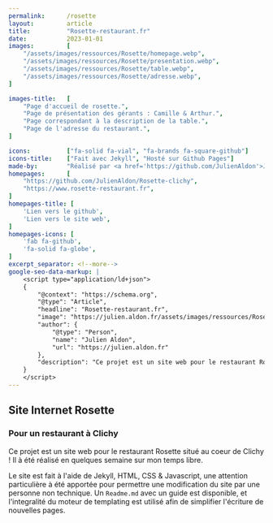 ```yaml
---
permalink:      /rosette
layout:         article
title:          "Rosette-restaurant.fr"
date:           2023-01-01
images:         [
    "/assets/images/ressources/Rosette/homepage.webp",
    "/assets/images/ressources/Rosette/presentation.webp",
    "/assets/images/ressources/Rosette/table.webp",
    "/assets/images/ressources/Rosette/adresse.webp",
]

images-title:   [
    "Page d'accueil de rosette.",
    "Page de présentation des gérants : Camille & Arthur.",
    "Page correspondant à la description de la table.",
    "Page de l'adresse du restaurant.",
]

icons:          ["fa-solid fa-vial", "fa-brands fa-square-github"]
icons-title:    ["Fait avec Jekyll", "Hosté sur Github Pages"]
made-by:        "Réalisé par <a href='https://github.com/JulienAldon'>Julien Aldon</a>"
homepages:      [
    "https://github.com/JulienAldon/Rosette-clichy",
    "https://www.rosette-restaurant.fr",
]
homepages-title: [
    'Lien vers le github',
    'Lien vers le site web',
]
homepages-icons: [
    'fab fa-github',
    'fa-solid fa-globe',
]
excerpt_separator: <!--more-->
google-seo-data-markup: |
    <script type="application/ld+json">
    {
        "@context": "https://schema.org",
        "@type": "Article",
        "headline": "Rosette-restaurant.fr",
        "image": "https://julien.aldon.fr/assets/images/ressources/Rosette/homepage.webp",
        "author": {
            "@type": "Person",
            "name": "Julien Aldon",
            "url": "https://julien.aldon.fr"
        },
        "description": "Ce projet est un site web pour le restaurant Rosette situé au coeur de Clichy ! Il à été réalisé en quelques semaine sur mon temps libre."
    }
    </script>
---
```

## Site Internet Rosette
### Pour un restaurant à Clichy
Ce projet est un site web pour le restaurant Rosette situé au coeur de Clichy ! 
Il à été réalisé en quelques semaine sur mon temps libre.

<!--more-->
Le site est fait à l'aide de Jekyll, HTML, CSS & Javascript, une attention particulière à été apportée pour permettre une modification du site par une personne non technique. Un `Readme.md` avec un guide est disponible, et l'integralité du moteur de templating est utilisé afin de simplifier l'écriture de nouvelles pages.